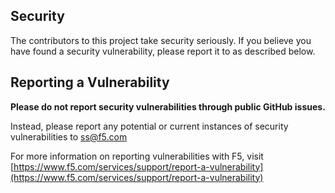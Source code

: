 ## Security

The contributors to this project take security seriously. If you believe
you have found a security vulnerability, please report it
to as described below.

## Reporting a Vulnerability

**Please do not report security vulnerabilities through public GitHub issues.**

Instead, please report any potential or current instances of security
vulnerabilities to [ss@f5.com](mailto:ss@f5.com)

For more information on reporting vulnerabilities with F5, visit
[https://www.f5.com/services/support/report-a-vulnerability](https://www.f5.com/services/support/report-a-vulnerability)
